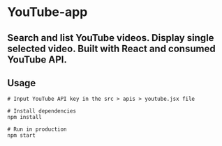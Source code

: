 # YouTube-app

## Search and list YouTube videos. Display single selected video. Built with React and consumed YouTube API.

## Usage

```
# Input YouTube API key in the src > apis > youtube.jsx file

# Install dependencies
npm install

# Run in production
npm start
```
